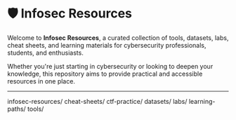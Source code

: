 # 🛡️ Infosec Resources

Welcome to **Infosec Resources**, a curated collection of tools, datasets, labs, cheat sheets, and learning materials for cybersecurity professionals, students, and enthusiasts.

Whether you're just starting in cybersecurity or looking to deepen your knowledge, this repository aims to provide practical and accessible resources in one place.

---

infosec-resources/
 cheat-sheets/
ctf-practice/
datasets/
labs/
 learning-paths/
 tools/
